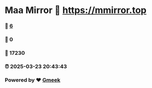 # Maa Mirror :link: https://mmirror.top 
### :page_facing_up: [6](https://mmirror.top/tag.html) 
### :speech_balloon: 0 
### :hibiscus: 17230 
### :alarm_clock: 2025-03-23 20:43:43 
### Powered by :heart: [Gmeek](https://github.com/Meekdai/Gmeek)
